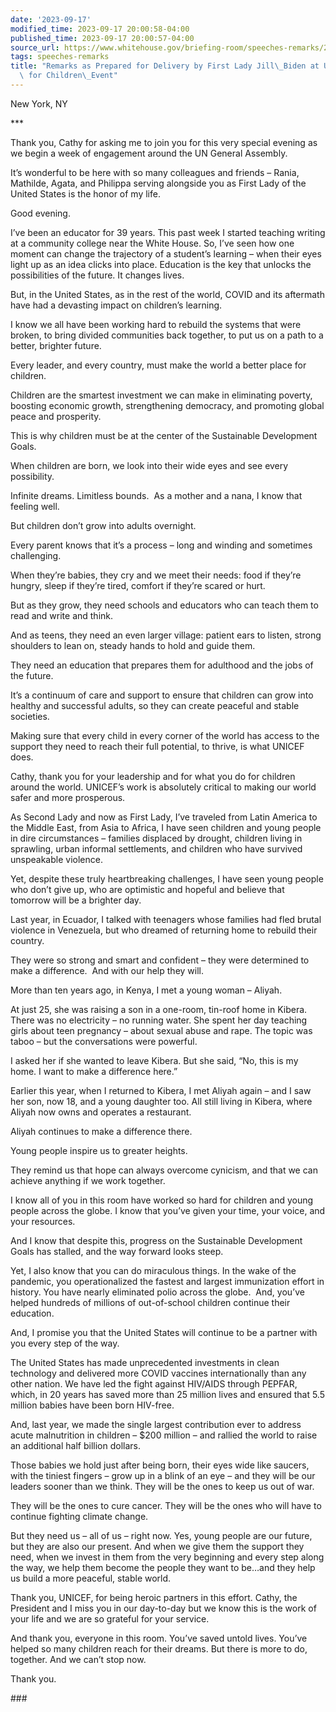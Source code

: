 ```yaml
---
date: '2023-09-17'
modified_time: 2023-09-17 20:00:58-04:00
published_time: 2023-09-17 20:00:57-04:00
source_url: https://www.whitehouse.gov/briefing-room/speeches-remarks/2023/09/17/remarks-by-first-lady-jill-biden-at-unicef/
tags: speeches-remarks
title: "Remarks as Prepared for Delivery by First Lady Jill\_Biden at UNICEF Champions\
  \ for Children\_Event"
---
```

 
New York, NY

\*\*\*

Thank you, Cathy for asking me to join you for this very special evening
as we begin a week of engagement around the UN General Assembly. 

It’s wonderful to be here with so many colleagues and friends – Rania,
Mathilde, Agata, and Philippa serving alongside you as First Lady of the
United States is the honor of my life.

Good evening.

I’ve been an educator for 39 years. This past week I started teaching
writing at a community college near the White House. So, I’ve seen how
one moment can change the trajectory of a student’s learning – when
their eyes light up as an idea clicks into place. Education is the key
that unlocks the possibilities of the future. It changes lives.

But, in the United States, as in the rest of the world, COVID and its
aftermath have had a devasting impact on children’s learning.

I know we all have been working hard to rebuild the systems that were
broken, to bring divided communities back together, to put us on a path
to a better, brighter future.

Every leader, and every country, must make the world a better place for
children. 

Children are the smartest investment we can make in eliminating poverty,
boosting economic growth, strengthening democracy, and promoting global
peace and prosperity. 

This is why children must be at the center of the Sustainable
Development Goals.

When children are born, we look into their wide eyes and see every
possibility.

Infinite dreams. Limitless bounds.  As a mother and a nana, I know that
feeling well.

But children don’t grow into adults overnight.

Every parent knows that it’s a process – long and winding and sometimes
challenging.

When they’re babies, they cry and we meet their needs: food if they’re
hungry, sleep if they’re tired, comfort if they’re scared or hurt. 

But as they grow, they need schools and educators who can teach them to
read and write and think.

And as teens, they need an even larger village: patient ears to listen,
strong shoulders to lean on, steady hands to hold and guide them.

They need an education that prepares them for adulthood and the jobs of
the future.

It’s a continuum of care and support to ensure that children can grow
into healthy and successful adults, so they can create peaceful and
stable societies.

Making sure that every child in every corner of the world has access to
the support they need to reach their full potential, to thrive, is what
UNICEF does.

Cathy, thank you for your leadership and for what you do for children
around the world. UNICEF’s work is absolutely critical to making our
world safer and more prosperous.

As Second Lady and now as First Lady, I’ve traveled from Latin America
to the Middle East, from Asia to Africa, I have seen children and young
people in dire circumstances – families displaced by drought, children
living in sprawling, urban informal settlements, and children who have
survived unspeakable violence. 

Yet, despite these truly heartbreaking challenges, I have seen young
people who don’t give up, who are optimistic and hopeful and believe
that tomorrow will be a brighter day. 

Last year, in Ecuador, I talked with teenagers whose families had fled
brutal violence in Venezuela, but who dreamed of returning home to
rebuild their country.

They were so strong and smart and confident – they were determined to
make a difference.  And with our help they will.

More than ten years ago, in Kenya, I met a young woman – Aliyah.

At just 25, she was raising a son in a one-room, tin-roof home in
Kibera. There was no electricity – no running water. She spent her day
teaching girls about teen pregnancy – about sexual abuse and rape. The
topic was taboo – but the conversations were powerful.

I asked her if she wanted to leave Kibera. But she said, “No, this is my
home. I want to make a difference here.”

Earlier this year, when I returned to Kibera, I met Aliyah again – and I
saw her son, now 18, and a young daughter too. All still living in
Kibera, where Aliyah now owns and operates a restaurant. 

Aliyah continues to make a difference there.

Young people inspire us to greater heights.

They remind us that hope can always overcome cynicism, and that we can
achieve anything if we work together.

I know all of you in this room have worked so hard for children and
young people across the globe. I know that you’ve given your time, your
voice, and your resources.

And I know that despite this, progress on the Sustainable Development
Goals has stalled, and the way forward looks steep.

Yet, I also know that you can do miraculous things. In the wake of the
pandemic, you operationalized the fastest and largest immunization
effort in history. You have nearly eliminated polio across the globe. 
And, you’ve helped hundreds of millions of out-of-school children
continue their education.  

And, I promise you that the United States will continue to be a partner
with you every step of the way.

The United States has made unprecedented investments in clean technology
and delivered more COVID vaccines internationally than any other nation.
We have led the fight against HIV/AIDS through PEPFAR, which, in 20
years has saved more than 25 million lives and ensured that 5.5 million
babies have been born HIV-free.

And, last year, we made the single largest contribution ever to address
acute malnutrition in children – $200 million – and rallied the world to
raise an additional half billion dollars.

Those babies we hold just after being born, their eyes wide like
saucers, with the tiniest fingers – grow up in a blink of an eye – and
they will be our leaders sooner than we think. They will be the ones to
keep us out of war.

They will be the ones to cure cancer. They will be the ones who will
have to continue fighting climate change.

But they need us – all of us – right now. Yes, young people are our
future, but they are also our present. And when we give them the support
they need, when we invest in them from the very beginning and every step
along the way, we help them become the people they want to be…and they
help us build a more peaceful, stable world.

Thank you, UNICEF, for being heroic partners in this effort. Cathy, the
President and I miss you in our day-to-day but we know this is the work
of your life and we are so grateful for your service.

And thank you, everyone in this room. You’ve saved untold lives. You’ve
helped so many children reach for their dreams. But there is more to do,
together. And we can’t stop now.

Thank you. 

\###
